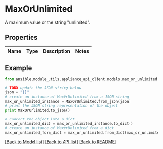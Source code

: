 # MaxOrUnlimited

A maximum value or the string \"unlimited\". 

## Properties

Name | Type | Description | Notes
------------ | ------------- | ------------- | -------------

## Example

```python
from ansible.module_utils.appliance_api_client.models.max_or_unlimited import MaxOrUnlimited

# TODO update the JSON string below
json = "{}"
# create an instance of MaxOrUnlimited from a JSON string
max_or_unlimited_instance = MaxOrUnlimited.from_json(json)
# print the JSON string representation of the object
print MaxOrUnlimited.to_json()

# convert the object into a dict
max_or_unlimited_dict = max_or_unlimited_instance.to_dict()
# create an instance of MaxOrUnlimited from a dict
max_or_unlimited_form_dict = max_or_unlimited.from_dict(max_or_unlimited_dict)
```
[[Back to Model list]](../README.md#documentation-for-models) [[Back to API list]](../README.md#documentation-for-api-endpoints) [[Back to README]](../README.md)


